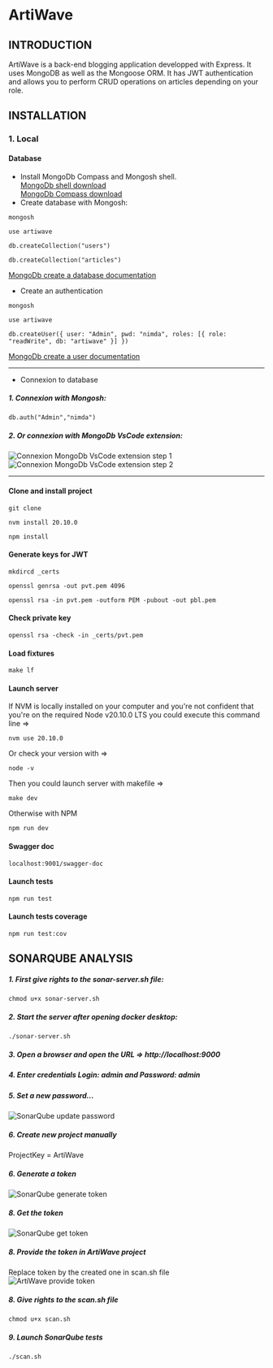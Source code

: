 # ArtiWave
## INTRODUCTION
ArtiWave is a back-end blogging application developped with Express. It uses MongoDB as well as the Mongoose ORM. 
It has JWT authentication and allows you to perform CRUD operations on articles depending on your role.
## INSTALLATION
### 1. Local
#### Database
- Install MongoDb Compass and Mongosh shell.  
[MongoDb shell download](https://www.mongodb.com/try/download/shell)  
[MongoDb Compass download](https://www.mongodb.com/try/download/compass)  
- Create database with Mongosh:
```shell
mongosh
```
```shell
use artiwave
```
```shell
db.createCollection("users")
```
```shell
db.createCollection("articles")
```
[MongoDb create a database documentation](https://www.mongodb.com/docs/manual/core/databases-and-collections/)
- Create an authentication
```shell
mongosh
```
```shell
use artiwave
```
```shell
db.createUser({ user: "Admin", pwd: "nimda", roles: [{ role: "readWrite", db: "artiwave" }] })
```
[MongoDb create a user documentation](https://www.mongodb.com/docs/manual/tutorial/create-users/)
***
- Connexion to database
##### 1. Connexion with Mongosh:
```shell
db.auth("Admin","nimda")
```
##### 2. Or connexion with MongoDb VsCode extension:
![Connexion MongoDb VsCode extension step 1](https://github.com/EmmanuelLefevre/img/blob/main/MongoDb%20VsCode%20extension%20connexion%20step%201.png)
![Connexion MongoDb VsCode extension step 2](https://github.com/EmmanuelLefevre/img/blob/main/MongoDb%20VsCode%20extension%20connexion%20step%202.png)
***
#### Clone and install project
```shell
git clone
```
```shell
nvm install 20.10.0
```
```shell
npm install
```
#### Generate keys for JWT
```shell
mkdircd _certs
```
```shell
openssl genrsa -out pvt.pem 4096
```
```shell
openssl rsa -in pvt.pem -outform PEM -pubout -out pbl.pem
```
#### Check private key
```shell
openssl rsa -check -in _certs/pvt.pem
```
#### Load fixtures
```shell
make lf
```
#### Launch server
If NVM is locally installed on your computer and you're not confident that you're on the required Node v20.10.0 LTS you could execute this command line =>  
```shell
nvm use 20.10.0
```
Or check your version with =>  
```shell
node -v
```
Then you could launch server with makefile =>  
```shell
make dev
```
Otherwise with NPM  
```shell
npm run dev
```
#### Swagger doc
```
localhost:9001/swagger-doc
```
#### Launch tests
```shell
npm run test
```
#### Launch tests coverage
```shell
npm run test:cov
```
## SONARQUBE ANALYSIS
##### 1. First give rights to the sonar-server.sh file:
```shell
chmod u+x sonar-server.sh
```
##### 2. Start the server after opening docker desktop:
```shell
./sonar-server.sh
```
##### 3. Open a browser and open the URL => http://localhost:9000
##### 4. Enter credentials Login: admin and Password: admin
##### 5. Set a new password...
![SonarQube update password](https://github.com/EmmanuelLefevre/img/blob/main/SonarQube%20update%20password.png)
##### 6. Create new project manually
ProjectKey = ArtiWave
##### 6. Generate a token
![SonarQube generate token](https://github.com/EmmanuelLefevre/img/blob/main/SonarQube%20generate%20token.png)
##### 8. Get the token
![SonarQube get token](https://github.com/EmmanuelLefevre/img/blob/main/SonarQube%20get%20token.png)
##### 8. Provide the token in ArtiWave project
Replace token by the created one in scan.sh file  
![ArtiWave provide token](https://github.com/EmmanuelLefevre/img/blob/main/ArtiWave%20provide%20token.png)
##### 8. Give rights to the scan.sh file
```shell
chmod u+x scan.sh
```
##### 9. Launch SonarQube tests
```shell
./scan.sh
```

